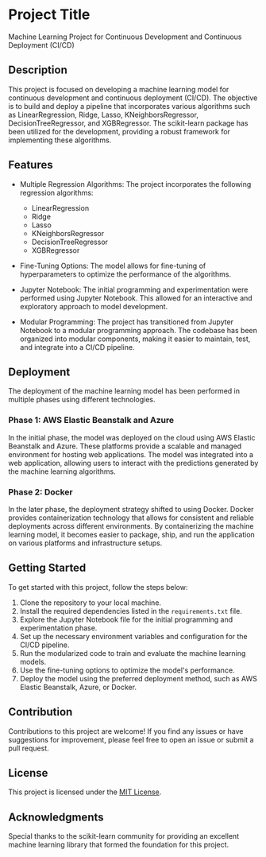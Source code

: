 # Project Title

Machine Learning Project for Continuous Development and Continuous Deployment (CI/CD)

## Description

This project is focused on developing a machine learning model for continuous development and continuous deployment (CI/CD). The objective is to build and deploy a pipeline that incorporates various algorithms such as LinearRegression, Ridge, Lasso, KNeighborsRegressor, DecisionTreeRegressor, and XGBRegressor. The scikit-learn package has been utilized for the development, providing a robust framework for implementing these algorithms.

## Features

- Multiple Regression Algorithms: The project incorporates the following regression algorithms:
  - LinearRegression
  - Ridge
  - Lasso
  - KNeighborsRegressor
  - DecisionTreeRegressor
  - XGBRegressor
  
- Fine-Tuning Options: The model allows for fine-tuning of hyperparameters to optimize the performance of the algorithms.

- Jupyter Notebook: The initial programming and experimentation were performed using Jupyter Notebook. This allowed for an interactive and exploratory approach to model development.

- Modular Programming: The project has transitioned from Jupyter Notebook to a modular programming approach. The codebase has been organized into modular components, making it easier to maintain, test, and integrate into a CI/CD pipeline.

## Deployment

The deployment of the machine learning model has been performed in multiple phases using different technologies.

### Phase 1: AWS Elastic Beanstalk and Azure

In the initial phase, the model was deployed on the cloud using AWS Elastic Beanstalk and Azure. These platforms provide a scalable and managed environment for hosting web applications. The model was integrated into a web application, allowing users to interact with the predictions generated by the machine learning algorithms.

### Phase 2: Docker

In the later phase, the deployment strategy shifted to using Docker. Docker provides containerization technology that allows for consistent and reliable deployments across different environments. By containerizing the machine learning model, it becomes easier to package, ship, and run the application on various platforms and infrastructure setups.

## Getting Started

To get started with this project, follow the steps below:

1. Clone the repository to your local machine.
2. Install the required dependencies listed in the `requirements.txt` file.
3. Explore the Jupyter Notebook file for the initial programming and experimentation phase.
4. Set up the necessary environment variables and configuration for the CI/CD pipeline.
5. Run the modularized code to train and evaluate the machine learning models.
6. Use the fine-tuning options to optimize the model's performance.
7. Deploy the model using the preferred deployment method, such as AWS Elastic Beanstalk, Azure, or Docker.

## Contribution

Contributions to this project are welcome! If you find any issues or have suggestions for improvement, please feel free to open an issue or submit a pull request.

## License

This project is licensed under the [MIT License](LICENSE).

## Acknowledgments

Special thanks to the scikit-learn community for providing an excellent machine learning library that formed the foundation for this project.
